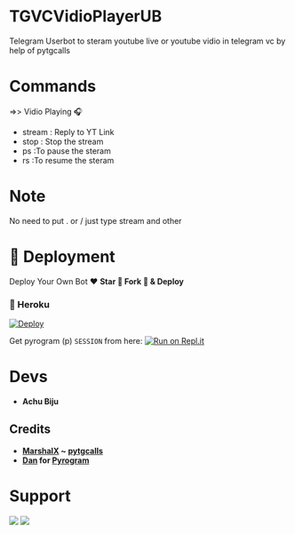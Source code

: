 # TGVCVidioPlayerUB

Telegram Userbot to steram youtube live or youtube vidio in telegram vc by help of pytgcalls

# Commands
=>> Vidio Playing 🎧
- stream : Reply to YT Link
- stop  : Stop the stream
- ps :To pause the steram
- rs  :To resume the steram

# Note
No need to put . or / just type stream and other



# 🚀 Deployment

Deploy Your Own Bot ♥️ **Star 🌟 Fork 🍴 & Deploy**

### 💜 Heroku

[![Deploy](https://www.herokucdn.com/deploy/button.svg)](https://heroku.com/deploy?template=https://github.com/Achu2234/TGVCVidioPlayerUB)

Get pyrogram (p)  `SESSION` from here:
[![Run on Repl.it](https://repl.it/badge/github/SpEcHiDe/GenerateStringSession)](https://repl.it/@SpEcHiDe/GenerateStringSession)


# Devs

- **Achu Biju**

## Credits

- **[MarshalX](https://github.com/MarshalX) ~ [pytgcalls](https://github.com/MarshalX/tgcalls)**
- **[Dan](https://github.com/delivrance) for [Pyrogram](https://github.com/pyrogram/pyrogram)**

# Support 

<a href="https://t.me/thebotsgroup"><img src="https://img.shields.io/badge/Support_Group-2cb6e0?style=for-the-badge&logo=telegram&logoColor=white"></a> <a href="https://t.me/AsmSafone"><img src="https://img.shields.io/badge/Updates_Channel-2cb6e0?style=for-the-badge&logo=telegram&logoColor=white"></a>
